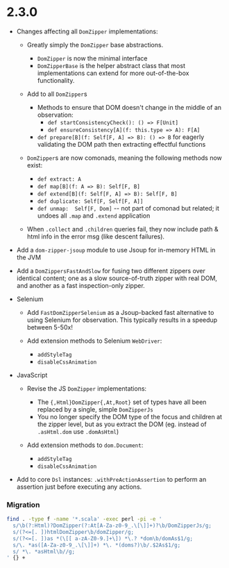 # 2.3.0

* Changes affecting all `DomZipper` implementations:

  * Greatly simply the `DomZipper` base abstractions.
    * `DomZipper` is now the minimal interface
    * `DomZipperBase` is the helper abstract class that most implementations can extend for more out-of-the-box functionality.

  * Add to all `DomZipper`s
    * Methods to ensure that DOM doesn't change in the middle of an observation:
      * `def startConsistencyCheck(): () => F[Unit]`
      * `def ensureConsistency[A](f: this.type => A): F[A]`
    * `def prepare[B](f: Self[F, A] => B): () => B` for eagerly validating the DOM path then extracting effectful functions

  * `DomZipper`s are now comonads, meaning the following methods now exist:
    * `def extract: A`
    * `def map[B](f: A => B): Self[F, B]`
    * `def extend[B](f: Self[F, A] => B): Self[F, B]`
    * `def duplicate: Self[F, Self[F, A]]`
    * `def unmap:  Self[F, Dom]` -- not part of comonad but related; it undoes all `.map` and `.extend` application

  * When `.collect` and `.children` queries fail, they now include path & html info in the error msg (like descent failures).

* Add a `dom-zipper-jsoup` module to use Jsoup for in-memory HTML in the JVM

* Add a `DomZippersFastAndSlow` for fusing two different zippers over identical content;
  one as a slow source-of-truth zipper with real DOM,
  and another as a fast inspection-only zipper.

* Selenium

  * Add `FastDomZipperSelenium` as a Jsoup-backed fast alternative to using Selenium for observation.
    This typically results in a speedup between 5-50x!

  * Add extension methods to Selenium `WebDriver`:
    * `addStyleTag`
    * `disableCssAnimation`

* JavaScript

  * Revise the JS `DomZipper` implementations:
    * The `{,Html}DomZipper{,At,Root}` set of types have all been replaced by a single, simple `DomZipperJs`
    * You no longer specify the DOM type of the focus and children at the zipper level,
      but as you extract the DOM
      (eg. instead of `.asHtml.dom` use `.domAsHtml`)

  * Add extension methods to `dom.Document`:
    * `addStyleTag`
    * `disableCssAnimation`

* Add to core `Dsl` instances: `.withPreActionAssertion` to perform an assertion just before executing any actions.


### Migration

```sh
find . -type f -name '*.scala' -exec perl -pi -e '
  s/\b(?:Html)?DomZipper(?:At[A-Za-z0-9_.\[\]]+)?\b/DomZipperJs/g;
  s/(?<=[. ])htmlDomZipper\b/domZipper/g;
  s/(?<=[. ])as *(\[[ a-zA-Z0-9.]+\]) *\.? *dom\b/domAs$1/g;
  s/\. *as([A-Za-z0-9_.\[\]]+) *\. *(doms?)\b/.$2As$1/g;
  s/ *\. *asHtml\b//g;
' {} +
```
